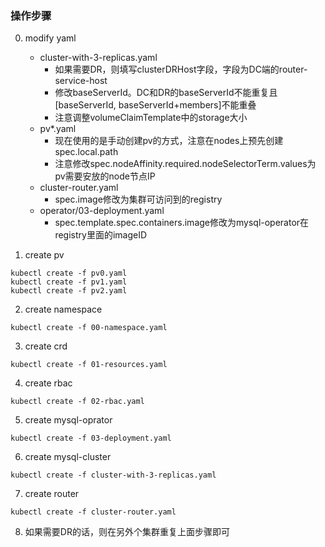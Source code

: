 ### 操作步骤
0. modify yaml
    * cluster-with-3-replicas.yaml
        * 如果需要DR，则填写clusterDRHost字段，字段为DC端的router-service-host
        * 修改baseServerId。DC和DR的baseServerId不能重复且[baseServerId, baseServerId+members]不能重叠
        * 注意调整volumeClaimTemplate中的storage大小
    * pv*.yaml
        * 现在使用的是手动创建pv的方式，注意在nodes上预先创建spec.local.path
        * 注意修改spec.nodeAffinity.required.nodeSelectorTerm.values为pv需要安放的node节点IP
    * cluster-router.yaml
        * spec.image修改为集群可访问到的registry
    * operator/03-deployment.yaml
        * spec.template.spec.containers.image修改为mysql-operator在registry里面的imageID   

1. create pv
```
kubectl create -f pv0.yaml
kubectl create -f pv1.yaml
kubectl create -f pv2.yaml
```

2. create namespace
```
kubectl create -f 00-namespace.yaml
```

3. create crd
```
kubectl create -f 01-resources.yaml
```

4. create rbac
```
kubectl create -f 02-rbac.yaml
```

5. create mysql-oprator
```
kubectl create -f 03-deployment.yaml
```

6. create mysql-cluster
```
kubectl create -f cluster-with-3-replicas.yaml
```

7. create router
```
kubectl create -f cluster-router.yaml
```

8. 如果需要DR的话，则在另外个集群重复上面步骤即可